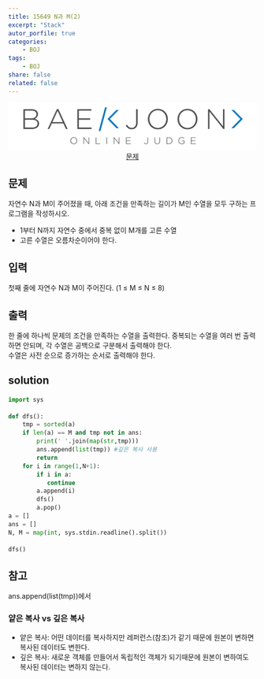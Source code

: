 ```yaml
---
title: 15649 N과 M(2)
excerpt: "Stack"
autor_porfile: true
categories:
    - BOJ
tags:
    - BOJ
share: false
related: false
---
```

<div><img src="../../assets/images/bojLogo.png"/></div>
<div align="center"><a href="https://www.acmicpc.net/problem/15650">문제</a></div>

## 문제
자연수 N과 M이 주어졌을 때, 아래 조건을 만족하는 길이가 M인 수열을 모두 구하는 프로그램을 작성하시오.
- 1부터 N까지 자연수 중에서 중복 없이 M개를 고른 수열
- 고른 수열은 오름차순이어야 한다.

## 입력
첫째 줄에 자연수 N과 M이 주어진다. (1 ≤ M ≤ N ≤ 8)

## 출력
한 줄에 하나씩 문제의 조건을 만족하는 수열을 출력한다. 중복되는 수열을 여러 번 출력하면 안되며, 각 수열은 공백으로 구분해서 출력해야 한다.  
수열은 사전 순으로 증가하는 순서로 출력해야 한다.

## solution
~~~python
import sys

def dfs():
    tmp = sorted(a)
    if len(a) == M and tmp not in ans:
        print(' '.join(map(str,tmp)))
        ans.append(list(tmp)) #깊은 복사 사용
        return
    for i in range(1,N+1):
        if i in a:
           continue
        a.append(i)
        dfs()
        a.pop()
a = []
ans = []
N, M = map(int, sys.stdin.readline().split())

dfs()
~~~
## 참고
ans.append(list(tmp))에서
### 얕은 복사 vs 깊은 복사
- 얕은 복사: 어떤 데이터를 복사하지만 레퍼런스(참조)가 같기 때문에 원본이 변하면 복사된 데이터도 변한다.
- 깊은 복사: 새로운 객체를 만들어서 독립적인 객체가 되기때문에 원본이 변하여도 복사된 데이터는 변하지 않는다.

